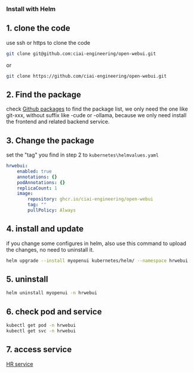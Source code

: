 ### Install with Helm
## 1. clone the code
use  ssh or https to clone the code
```bash
git clone git@github.com:ciai-engineering/open-webui.git
```
or 
```bash
git clone https://github.com/ciai-engineering/open-webui.git
```
## 2. Find the package
check [Github packages](https://github.com/ciai-engineering/open-webui/pkgs/container/open-webui) to find the package list, we only need the one like git-xxx, without suffix like -cude or -ollama, because we only need install the frontend and related backend service.

## 3. Change the package
set the "tag" you find in step 2 to `kubernetes\helmvalues.yaml`
```yaml
hrwebui:
    enabled: true
    annotations: {}
    podAnnotations: {}
    replicaCount: 1
    image:
        repository: ghcr.io/ciai-engineering/open-webui
        tag: ""
        pullPolicy: Always
```
## 4. install and update
if you change some configures in helm, also use this command to upload the changes, no need to uninstall it.
```bash
helm upgrade --install myopenui kubernetes/helm/ --namespace hrwebui
```
## 5. uninstall
```bash
helm uninstall myopenui -n hrwebui
```
## 6. check pod and service
```bash
kubectl get pod -n hrwebui
kubectl get svc -n hrwebui
```
## 7. access service
[HR service](https://hr.ciai-mbzuai.ac.ae/)